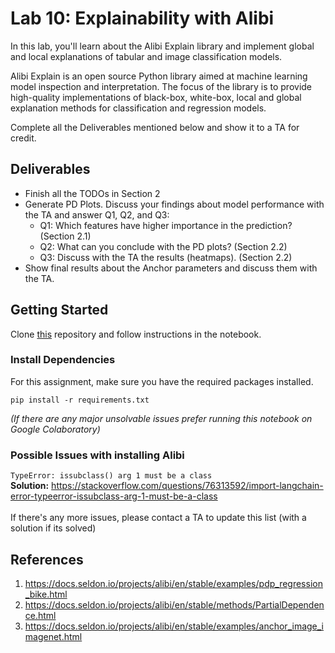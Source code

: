 # Lab 10: Explainability with Alibi
In this lab, you'll learn about the Alibi Explain library and implement global and local explanations of tabular and image classification models.

Alibi Explain is an open source Python library aimed at machine learning model inspection and interpretation. The focus of the library is to provide high-quality implementations of black-box, white-box, local and global explanation methods for classification and regression models.

Complete all the Deliverables mentioned below and show it to a TA for credit.

## Deliverables
- Finish all the TODOs in Section 2
- Generate PD Plots. Discuss your findings about model performance with the TA and answer Q1, Q2, and Q3:
     - Q1: Which features have higher importance in the prediction? (Section 2.1)
     - Q2: What can you conclude with the PD plots? (Section 2.2)
     - Q3: Discuss with the TA the results (heatmaps). (Section 2.2)
- Show final results  about the Anchor parameters and discuss them with the TA.

## Getting Started
Clone [this](https://github.com/pgmendes/mlip-explainability-lab) repository and follow instructions in the notebook.

### Install Dependencies

For this assignment, make sure you have the required packages installed.
```
pip install -r requirements.txt
```
_(If there are any major unsolvable issues prefer running this notebook on Google Colaboratory)_

### Possible Issues with installing Alibi
`TypeError: issubclass() arg 1 must be a class` \
**Solution:** https://stackoverflow.com/questions/76313592/import-langchain-error-typeerror-issubclass-arg-1-must-be-a-class
<br><br>
If there's any more issues, please contact a TA to update this list (with a solution if its solved)

## References
1. https://docs.seldon.io/projects/alibi/en/stable/examples/pdp_regression_bike.html
2. https://docs.seldon.io/projects/alibi/en/stable/methods/PartialDependence.html
3. https://docs.seldon.io/projects/alibi/en/stable/examples/anchor_image_imagenet.html



